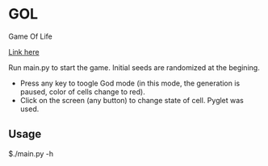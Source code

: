 # GOL
Game Of Life

[Link here](https://en.wikipedia.org/wiki/Conway%27s_Game_of_Life)

Run main.py to start the game. Initial seeds are randomized at the begining.
- Press any key to toogle God mode (in this mode, the generation is paused, color of cells change to red).
- Click on the screen (any button) to change state of cell.
Pyglet was used.

## Usage
$./main.py -h

